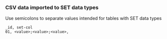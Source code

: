 ### CSV data imported to SET data types

Use semicolons to separate values intended for tables with SET data types

```
_id, set-col
01, <value>;<value>;<value>,
```
